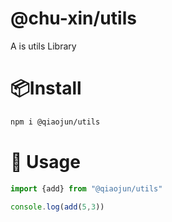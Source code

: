 # @chu-xin/utils
A is utils Library

# 📦Install

```bash
npm i @qiaojun/utils
```

# 🦄 Usage
```javascript
import {add} from "@qiaojun/utils"

console.log(add(5,3))
```